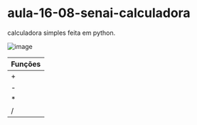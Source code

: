 # aula-16-08-senai-calculadora

calculadora simples feita em python.

![image](https://github.com/GustavoOfSmach/aula-16-08-senai-calculadora/assets/76416937/9792df12-e1e2-4cc1-8680-6d9df9474ab4)

| Funções |
| ------- | 
+| [{{ activity.lab.title }}]({{ site.github.url }}{{ activity.url }}) 
-| [{{ activity.lab.title }}]({{ site.github.url }}{{ activity.url }})
*| [{{ activity.lab.title }}]({{ site.github.url }}{{ activity.url }})
/| [{{ activity.lab.title }}]({{ site.github.url }}{{ activity.url }})
